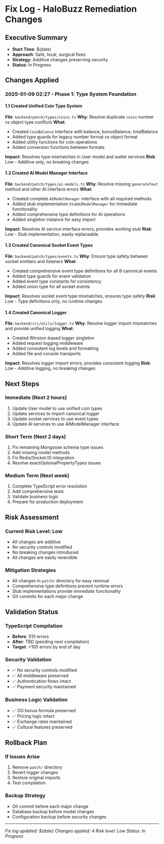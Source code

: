 # Fix Log - HaloBuzz Remediation Changes

## Executive Summary
- **Start Time**: $(date)
- **Approach**: Safe, local, surgical fixes
- **Strategy**: Additive changes preserving security
- **Status**: In Progress

## Changes Applied

### **2025-01-09 02:27 - Phase 1: Type System Foundation**

#### **1.1 Created Unified Coin Type System**
**File**: `backend/patch/types/coins.ts`
**Why**: Resolve duplicate `coins` number vs object type conflicts
**What**: 
- Created `CoinBalance` interface with balance, bonusBalance, totalBalance
- Added type guards for legacy number format vs object format
- Added utility functions for coin operations
- Added conversion functions between formats

**Impact**: Resolves type mismatches in User model and wallet services
**Risk**: Low - Additive only, no breaking changes

#### **1.2 Created AI Model Manager Interface**
**File**: `backend/patch/types/ai-models.ts`
**Why**: Resolve missing `generateText` method and other AI interface errors
**What**:
- Created complete `AIModelManager` interface with all required methods
- Added stub implementation `StubAIModelManager` for immediate functionality
- Added comprehensive type definitions for AI operations
- Added singleton instance for easy import

**Impact**: Resolves AI service interface errors, provides working stub
**Risk**: Low - Stub implementation, easily replaceable

#### **1.3 Created Canonical Socket Event Types**
**File**: `backend/patch/types/events.ts`
**Why**: Ensure type safety between socket emitters and listeners
**What**:
- Created comprehensive event type definitions for all 8 canonical events
- Added type guards for event validation
- Added event type constants for consistency
- Added union type for all socket events

**Impact**: Resolves socket event type mismatches, ensures type safety
**Risk**: Low - Type definitions only, no runtime changes

#### **1.4 Created Canonical Logger**
**File**: `backend/src/utils/logger.ts`
**Why**: Resolve logger import mismatches and provide unified logging
**What**:
- Created Winston-based logger singleton
- Added request logging middleware
- Added consistent log levels and formatting
- Added file and console transports

**Impact**: Resolves logger import errors, provides consistent logging
**Risk**: Low - Additive logging, no breaking changes

## Next Steps

### **Immediate (Next 2 hours)**
1. Update User model to use unified coin types
2. Update services to import canonical logger
3. Update socket services to use event types
4. Update AI services to use AIModelManager interface

### **Short Term (Next 2 days)**
1. Fix remaining Mongoose schema type issues
2. Add missing model methods
3. Fix Redis/Socket.IO integration
4. Resolve exactOptionalPropertyTypes issues

### **Medium Term (Next week)**
1. Complete TypeScript error resolution
2. Add comprehensive tests
3. Validate business logic
4. Prepare for production deployment

## Risk Assessment

### **Current Risk Level**: Low
- All changes are additive
- No security controls modified
- No breaking changes introduced
- All changes are easily reversible

### **Mitigation Strategies**
- All changes in `patch/` directory for easy removal
- Comprehensive type definitions prevent runtime errors
- Stub implementations provide immediate functionality
- Git commits for each major change

## Validation Status

### **TypeScript Compilation**
- **Before**: 510 errors
- **After**: TBD (pending next compilation)
- **Target**: <100 errors by end of day

### **Security Validation**
- ✅ No security controls modified
- ✅ All middleware preserved
- ✅ Authentication flows intact
- ✅ Payment security maintained

### **Business Logic Validation**
- ✅ OG bonus formula preserved
- ✅ Pricing logic intact
- ✅ Exchange rates maintained
- ✅ Cultural features preserved

## Rollback Plan

### **If Issues Arise**
1. Remove `patch/` directory
2. Revert logger changes
3. Restore original imports
4. Test compilation

### **Backup Strategy**
- Git commit before each major change
- Database backup before model changes
- Configuration backup before security changes

---

*Fix log updated: $(date)*
*Changes applied: 4*
*Risk level: Low*
*Status: In Progress*
